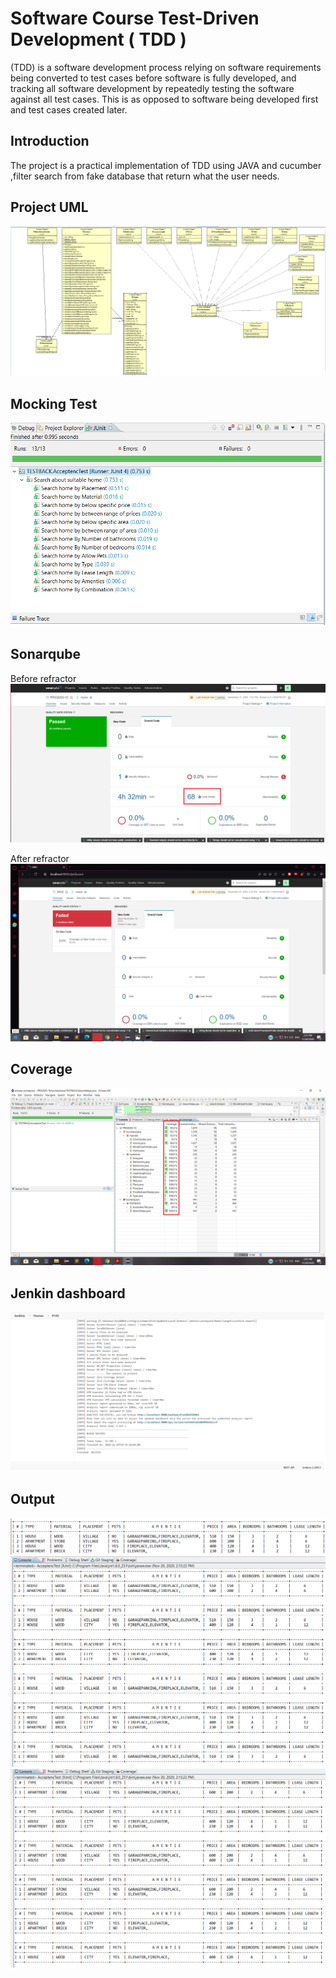 # Software Course Test-Driven Development ( TDD )
(TDD) is a software development process relying on software requirements being converted to test cases before software is 
fully developed, and tracking all software development by repeatedly testing the software against all test cases. This is 
as opposed to software being developed first and test cases created later.

## Introduction 
The project is a practical implementation of TDD using JAVA and cucumber ,filter search 
from fake database that return what the user needs.

## Project UML 
![](./Demo/img1.png)

## Mocking Test
![](./Demo/img2.png)

## Sonarqube
Before refractor
![](./Demo/img3.png)

After refractor
![](./Demo/img4.png)

## Coverage
![](./Demo/img5.png)

## Jenkin dashboard
![](./Demo/img6.png)

## Output
![](./Demo/img7.png)
![](./Demo/img8.png)
![](./Demo/img9.png)